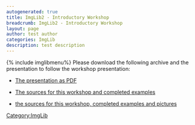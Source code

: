 ```yaml
---
autogenerated: true
title: ImgLib2 - Introductory Workshop
breadcrumb: ImgLib2 - Introductory Workshop
layout: page
author: test author
categories: ImgLib
description: test description
---
```


{% include imglibmenu%}
 Please download the following archive and the presentation to follow the workshop presentation:

  - [The presentation as PDF](_File_ImgLib2_presentation.pdf "wikilink")

<!-- end list -->

  - [The sources for this workshop and completed examples](_File_ImgLib2_Introduction_src.zip "wikilink")

<!-- end list -->

  - [the sources for this workshop, completed examples and pictures](_File_ImgLib2_Introduction.zip "wikilink")

[Category:ImgLib](Category_ImgLib "wikilink")
